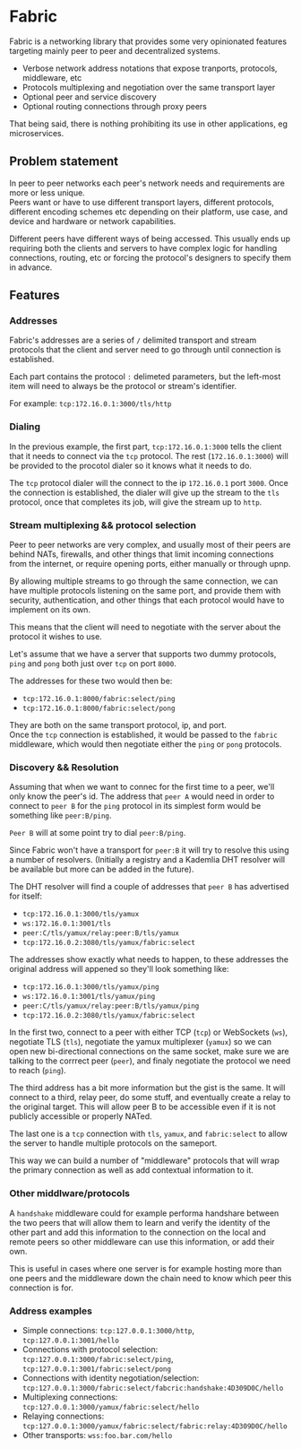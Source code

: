 # Fabric

Fabric is a networking library that provides some very opinionated features
targeting mainly peer to peer and decentralized systems.  

- Verbose network address notations that expose tranports, protocols, 
  middleware, etc
- Protocols multiplexing and negotiation over the same transport layer
- Optional peer and service discovery
- Optional routing connections through proxy peers

That being said, there is nothing prohibiting its use in other applications, 
eg microservices.  

## Problem statement

In peer to peer networks each peer's network needs and requirements are more 
or less unique.  
Peers want or have to use different transport layers, different protocols,
different encoding schemes etc depending on their platform, use case, and
device and hardware or network capabilities.  

Different peers have different ways of being accessed. 
This usually ends up requiring both the clients and servers to have complex 
logic for handling connections, routing, etc or forcing the protocol's 
designers to specify them in advance.

## Features

### Addresses

Fabric's addresses are a series of `/` delimited transport and stream 
protocols that the client and server need to go through until connection 
is established.

Each part contains the protocol `:` delimeted parameters, but the left-most
item will need to always be the protocol or stream's identifier.

For example: `tcp:172.16.0.1:3000/tls/http`

### Dialing

In the previous example, the first part, `tcp:172.16.0.1:3000` tells the 
client that it needs to connect via the `tcp` protocol. 
The rest (`172.16.0.1:3000`) will be provided to the procotol dialer so it 
knows what it needs to do.

The `tcp` protocol dialer will the connect to the ip `172.16.0.1` port `3000`.
Once the connection is established, the dialer will give up the stream to the
`tls` protocol, once that completes its job, will give the stream up to `http`.

### Stream multiplexing && protocol selection

Peer to peer networks are very complex, and usually most of their peers are
behind NATs, firewalls, and other things that limit incoming connections from
the internet, or require opening ports, either manually or through upnp.

By allowing multiple streams to go through the same connection, we can have
multiple protocols listening on the same port, and provide them with security,
authentication, and other things that each protocol would have to implement
on its own.

This means that the client will need to negotiate with the server about the
protocol it wishes to use.

Let's assume that we have a server that supports two dummy protocols, `ping`
and `pong` both just over `tcp` on port `8000`.

The addresses for these two would then be:

* `tcp:172.16.0.1:8000/fabric:select/ping`
* `tcp:172.16.0.1:8000/fabric:select/pong`

They are both on the same transport protocol, ip, and port.  
Once the `tcp` connection is established, it would be passed to the `fabric`
middleware, which would then negotiate either the `ping` or `pong` protocols.

### Discovery && Resolution

Assuming that when we want to connec for the first time to a peer, we'll only
know the peer's id.
The address that `peer A` would need in order to connect to `peer B` for the
`ping` protocol in its simplest form would be something like `peer:B/ping`.

`Peer B` will at some point try to dial `peer:B/ping`.  

Since Fabric won't have a transport for `peer:B` it will try to resolve this
using a number of resolvers. (Initially a registry and a Kademlia DHT resolver
will be available but more can be added in the future).

The DHT resolver will find a couple of addresses that `peer B` has advertised
for itself:

* `tcp:172.16.0.1:3000/tls/yamux`
* `ws:172.16.0.1:3001/tls`
* `peer:C/tls/yamux/relay:peer:B/tls/yamux`
* `tcp:172.16.0.2:3080/tls/yamux/fabric:select`

The addresses show exactly what needs to happen, to these addresses the 
original address will appened so they'll look something like:

* `tcp:172.16.0.1:3000/tls/yamux/ping`
* `ws:172.16.0.1:3001/tls/yamux/ping`
* `peer:C/tls/yamux/relay:peer:B/tls/yamux/ping`
* `tcp:172.16.0.2:3080/tls/yamux/fabric:select`

In the first two, connect to a peer with either TCP (`tcp`) or WebSockets 
(`ws`), negotiate TLS (`tls`), negotiate the yamux multiplexer (`yamux`) so we
can open new bi-directional connections on the same socket, make sure we are 
talking to the corrrect peer (`peer`), and finaly negotiate the protocol we
need to reach (`ping`).

The third address has a bit more information but the gist is the same. It will
connect to a third, relay peer, do some stuff, and eventually create a relay
to the original target. This will allow peer B to be accessible even if it is 
not publicly accessible or properly NATed.

The last one is a `tcp` connection with `tls`, `yamux`, and `fabric:select`
to allow the server to handle multiple protocols on the sameport.

This way we can build a number of "middleware" protocols that will wrap the 
primary connection as well as add contextual information to it.

### Other middlware/protocols

A `handshake` middleware could for example performa handshare between the two
peers that will allow them to learn and verify the identity of the other part
and add this information to the connection on the local and remote peers so 
other middleware can use this information, or add their own.

This is useful in cases where one server is for example hosting more than one
peers and the middleware down the chain need to know which peer this connection
is for.

### Address examples

* Simple connections: `tcp:127.0.0.1:3000/http`, `tcp:127.0.0.1:3001/hello`
* Connections with protocol selection: `tcp:127.0.0.1:3000/fabric:select/ping`, `tcp:127.0.0.1:3001/fabric:select/pong`
* Connections with identity negotiation/selection: `tcp:127.0.0.1:3000/fabric:select/fabcric:handshake:4D309D0C/hello`
* Multiplexing connections: `tcp:127.0.0.1:3000/yamux/fabric:select/hello`
* Relaying connections: `tcp:127.0.0.1:3000/yamux/fabric:select/fabric:relay:4D309D0C/hello`
* Other transports: `wss:foo.bar.com/hello`
